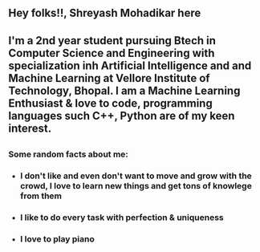 ## Hey folks!!, Shreyash Mohadikar here
## I'm a 2nd year student pursuing Btech in Computer Science and Engineering with specialization inh Artificial Intelligence and and Machine Learning at Vellore Institute of Technology, Bhopal. I am a Machine Learning Enthusiast & love to code, programming languages such C++, Python are of my keen interest. 
## 

### Some random facts about me:
- ### I don't like and even don't want to move and grow with the crowd, I love to learn new things and get tons of knowlege from them
- ### I like to do every task with perfection & uniqueness
- ### I love to play piano
  
